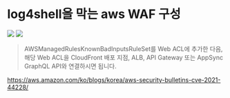 # log4shell을 막는 aws WAF 구성

![](<./image/스크린샷 2023-07-31 오전 8.10.42.png>)
![](<./image/스크린샷 2023-07-31 오전 8.14.13.png>)

> AWSManagedRulesKnownBadInputsRuleSet를 Web ACL에 추가한 다음,  해당 Web ACL을 CloudFront 배포 지점, ALB, API Gateway 또는 AppSync GraphQL API와 연결하시면 됩니다.

https://aws.amazon.com/ko/blogs/korea/aws-security-bulletins-cve-2021-44228/